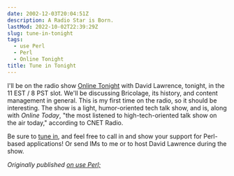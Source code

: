 ```yaml
---
date: 2002-12-03T20:04:51Z
description: A Radio Star is Born.
lastMod: 2022-10-02T22:39:29Z
slug: tune-in-tonight
tags:
  - use Perl
  - Perl
  - Online Tonight
title: Tune in Tonight
---
```


I'll be on the radio show [Online Tonight] with David Lawrence, tonight, in the
11 EST / 8 PST slot. We'll be discussing Bricolage, its history, and content
management in general. This is my first time on the radio, so it should be
interesting. The show is a light, humor-oriented tech talk show, and is, along
with *Online Today*, "the most listened to high-tech-oriented talk show on the
air today," according to CNET Radio.

Be sure to [tune in], and feel free to call in and show your support for
Perl-based applications! Or send IMs to me or to host David Lawrence during the
show.

*Originally published [on use Perl;]*

  [Online Tonight]: http://www.online-tonight.com/
  [tune in]: http://www.cnet.com/broadband/0-7227152.html
  [on use Perl;]: https://use-perl.github.io/user/Theory/journal/9251/
    "use.perl.org journal of Theory: “Tune in Tonight”"
